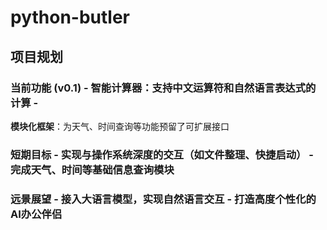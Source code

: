 # python-butler
##  项目规划  
### 当前功能 (v0.1) - **智能计算器**：支持中文运算符和自然语言表达式的计算 - 
  **模块化框架**：为天气、时间查询等功能预留了可扩展接口  
### 短期目标 - 实现与操作系统深度的交互（如文件整理、快捷启动） - 完成天气、时间等基础信息查询模块  
### 远景展望 - 接入大语言模型，实现自然语言交互 - 打造高度个性化的AI办公伴侣
